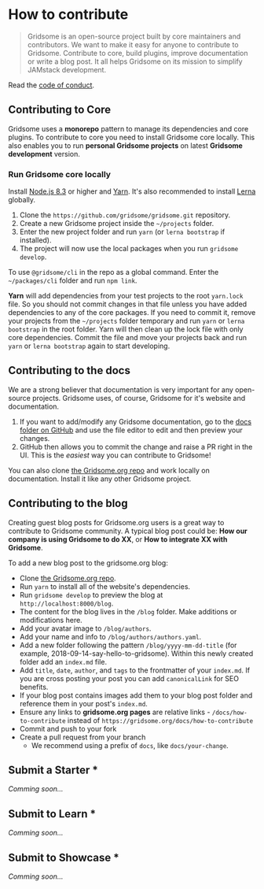 
# How to contribute
> Gridsome is an open-source project built by core maintainers and contributors. We want to make it easy for anyone to contribute to Gridsome. Contribute to core, build plugins, improve documentation or write a blog post. It all helps Gridsome on its mission to simplify JAMstack development.

Read the [code of conduct](/docs/code-of-conduct).

## Contributing to Core
Gridsome uses a **monorepo** pattern to manage its dependencies and core plugins. To contribute to core you need to install Gridsome core locally. This also enables you to run **personal Gridsome projects** on latest **Gridsome development** version.


### Run Gridsome core locally

Install [Node.js 8.3](https://nodejs.org/en/download/) or higher and [Yarn](https://yarnpkg.com/lang/en/docs/install/). It's also recommended to install [Lerna](https://www.npmjs.com/package/lerna) globally.

1. Clone the `https://github.com/gridsome/gridsome.git` repository.
2. Create a new Gridsome project inside the `~/projects` folder.
3. Enter the new project folder and run `yarn` (or `lerna bootstrap` if installed).
4. The project will now use the local packages when you run `gridsome develop`.

To use `@gridsome/cli` in the repo as a global command. Enter the `~/packages/cli` folder and run `npm link`.

**Yarn** will add dependencies from your test projects to the root `yarn.lock` file. So you should not commit changes in that file unless you have added dependencies to any of the core packages. If you need to commit it, remove your projects from the `~/projects` folder temporary and run `yarn` or `lerna bootstrap` in the root folder. Yarn will then clean up the lock file with only core dependencies. Commit the file and move your projects back and run `yarn` or `lerna bootstrap` again to start developing.


## Contributing to the docs
We are a strong believer that documentation is very important for any open-source projects. Gridsome uses, of course, Gridsome for it's website and documentation.


1. If you want to add/modify any Gridsome documentation, go to the
   [docs folder on GitHub](https://github.com/gridsome/gridsome.org/tree/master/docs) and
   use the file editor to edit and then preview your changes.
2. GitHub then allows you to commit the change and raise a PR right in the UI. This is the _easiest_ way you can contribute to Gridsome!

You can also clone [the Gridsome.org repo](https://github.com/gridsome/gridsome.org) and work locally on documentation. Install it like any other Gridsome project.


## Contributing to the blog
Creating guest blog posts for Gridsome.org users is a great way to contribute to Gridsome community. A typical blog post could be: **How our company is using Gridsome to do XX**, or **How to integrate XX with Gridsome**.

To add a new blog post to the gridsome.org blog:

- Clone [the Gridsome.org repo](https://github.com/gridsome/gridsome.org).
- Run `yarn` to install all of the website's dependencies.
- Run `gridsome develop` to preview the blog at `http://localhost:8000/blog`.
- The content for the blog lives in the `/blog` folder. Make additions or modifications here.
- Add your avatar image to `/blog/authors`.
- Add your name and info to `/blog/authors/authors.yaml`.
- Add a new folder following the pattern `/blog/yyyy-mm-dd-title` (for example, 2018-09-14-say-hello-to-gridsome). Within this newly created folder add an `index.md` file.
- Add `title`, `date`, `author`, and `tags` to the frontmatter of your `index.md`. If you are cross posting your post you can add `canonicalLink` for SEO benefits.
- If your blog post contains images add them to your blog post folder and reference them in your post's `index.md`.
- Ensure any links to **gridsome.org pages** are relative links - `/docs/how-to-contribute` instead of `https://gridsome.org/docs/how-to-contribute`
- Commit and push to your fork
- Create a pull request from your branch
  - We recommend using a prefix of `docs`, like `docs/your-change`.


## Submit a Starter *

*Comming soon...*

## Submit to Learn *

*Comming soon...*

## Submit to Showcase *
*Comming soon...*